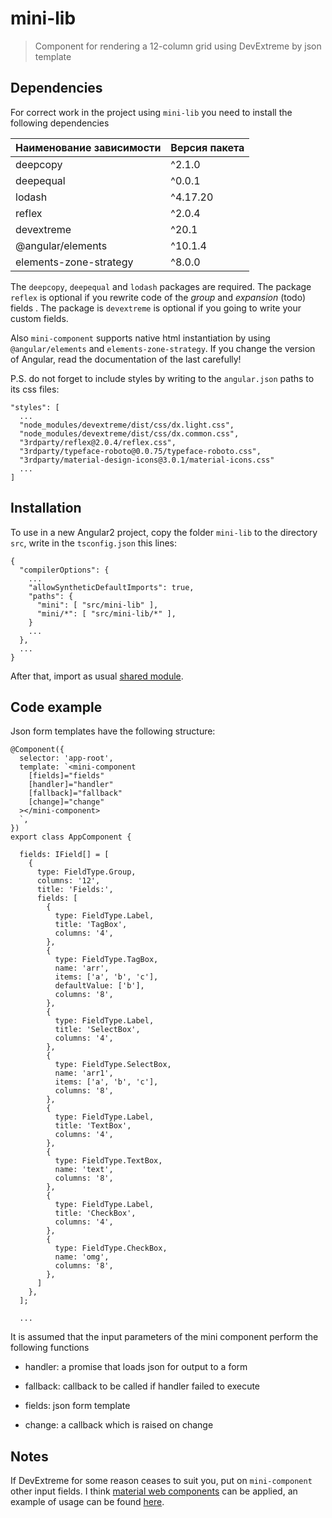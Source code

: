 # mini-lib

> Component for rendering a 12-column grid using DevExtreme by json template

## Dependencies

For correct work in the project using `mini-lib` you need to install the following dependencies

| Наименование зависимости  | Версия пакета |
| ------------------------- | ------------- |
| deepcopy                  |    ^2.1.0     |
| deepequal                 |    ^0.0.1     |
| lodash                    |   ^4.17.20    |
| reflex                    |    ^2.0.4     |
| devextreme                |     ^20.1     |
| @angular/elements         |    ^10.1.4    |
| elements-zone-strategy    |     ^8.0.0    |

The `deepcopy`, `deepequal` and `lodash` packages are required. The package `reflex` is optional if you rewrite code of the *group* and *expansion* (todo) fields . The package is `devextreme` is optional if you going to write your custom fields.

Also `mini-component` supports native html instantiation by using `@angular/elements` and `elements-zone-strategy`. If you change the version of Angular, read the documentation of the last carefully!

P.S. do not forget to include styles by writing to the `angular.json` paths to its css files:

```
"styles": [
  ...
  "node_modules/devextreme/dist/css/dx.light.css",
  "node_modules/devextreme/dist/css/dx.common.css",
  "3rdparty/reflex@2.0.4/reflex.css",
  "3rdparty/typeface-roboto@0.0.75/typeface-roboto.css",
  "3rdparty/material-design-icons@3.0.1/material-icons.css"
  ...
]
```

## Installation

To use in a new Angular2 project, copy the folder `mini-lib` to the directory `src`, write in the `tsconfig.json` this lines:

```
{
  "compilerOptions": {
    ...
    "allowSyntheticDefaultImports": true,
    "paths": {
      "mini": [ "src/mini-lib" ],
      "mini/*": [ "src/mini-lib/*" ],
    }
    ...
  },
  ...
}
```

After that, import as usual [shared module](https://angular.io/guide/sharing-ngmodules). 

## Code example

Json form templates have the following structure:

```
@Component({
  selector: 'app-root',
  template: `<mini-component
    [fields]="fields" 
    [handler]="handler"
    [fallback]="fallback"
    [change]="change"
  ></mini-component>
  `,
})
export class AppComponent {

  fields: IField[] = [
    {
      type: FieldType.Group,
      columns: '12',
      title: 'Fields:',
      fields: [
        {
          type: FieldType.Label,
          title: 'TagBox',
          columns: '4',
        },
        {
          type: FieldType.TagBox,
          name: 'arr',
          items: ['a', 'b', 'c'],
          defaultValue: ['b'],
          columns: '8',
        },
        {
          type: FieldType.Label,
          title: 'SelectBox',
          columns: '4',
        },
        {
          type: FieldType.SelectBox,
          name: 'arr1',
          items: ['a', 'b', 'c'],
          columns: '8',
        },
        {
          type: FieldType.Label,
          title: 'TextBox',
          columns: '4',
        },
        {
          type: FieldType.TextBox,
          name: 'text',
          columns: '8',
        },
        {
          type: FieldType.Label,
          title: 'CheckBox',
          columns: '4',
        },
        {
          type: FieldType.CheckBox,
          name: 'omg',
          columns: '8',
        },
      ]
    },
  ];

  ...

```

It is assumed that the input parameters of the mini component perform the following functions

 - handler: a promise that loads json for output to a form

 - fallback: callback to be called if handler failed to execute

 - fields: json form template

 - change: a callback which is raised on change

## Notes

If DevExtreme for some reason ceases to suit you, put on `mini-component` other input fields. I think [material web components](https://material.io/develop/web/components/sliders) can be applied, an example of usage can be found [here](https://github.com/tripolskypetr/preact-material-typescript-kit/blob/master/src/components/common/slider.tsx).
